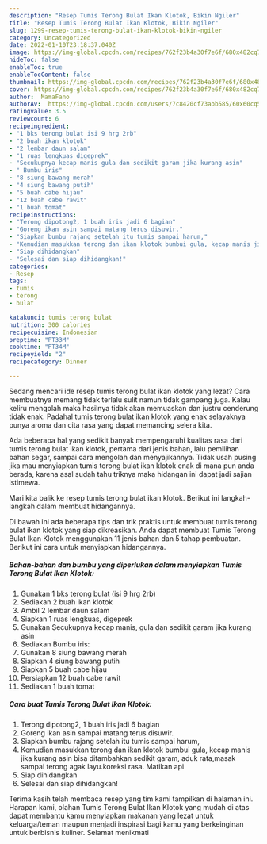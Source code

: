 ```yaml
---
description: "Resep Tumis Terong Bulat Ikan Klotok, Bikin Ngiler"
title: "Resep Tumis Terong Bulat Ikan Klotok, Bikin Ngiler"
slug: 1299-resep-tumis-terong-bulat-ikan-klotok-bikin-ngiler
category: Uncategorized
date: 2022-01-10T23:18:37.040Z
image: https://img-global.cpcdn.com/recipes/762f23b4a30f7e6f/680x482cq70/tumis-terong-bulat-ikan-klotok-foto-resep-utama.jpg
hideToc: false
enableToc: true
enableTocContent: false
thumbnail: https://img-global.cpcdn.com/recipes/762f23b4a30f7e6f/680x482cq70/tumis-terong-bulat-ikan-klotok-foto-resep-utama.jpg
cover: https://img-global.cpcdn.com/recipes/762f23b4a30f7e6f/680x482cq70/tumis-terong-bulat-ikan-klotok-foto-resep-utama.jpg
author:  MamaFano
authorAv:  https://img-global.cpcdn.com/users/7c8420cf73abb585/60x60cq50/avatar.jpg
ratingvalue: 3.5
reviewcount: 6
recipeingredient:
- "1 bks terong bulat isi 9 hrg 2rb"
- "2 buah ikan klotok"
- "2 lembar daun salam"
- "1 ruas lengkuas digeprek"
- "Secukupnya kecap manis gula dan sedikit garam jika kurang asin"
- " Bumbu iris"
- "8 siung bawang merah"
- "4 siung bawang putih"
- "5 buah cabe hijau"
- "12 buah cabe rawit"
- "1 buah tomat"
recipeinstructions:
- "Terong dipotong2, 1 buah iris jadi 6 bagian"
- "Goreng ikan asin sampai matang terus disuwir."
- "Siapkan bumbu rajang setelah itu tumis sampai harum,"
- "Kemudian masukkan terong dan ikan klotok bumbui gula, kecap manis jika kurang asin bisa ditambahkan sedikit garam, aduk rata,masak sampai terong agak layu.koreksi rasa. Matikan api"
- "Siap dihidangkan"
- "Selesai dan siap dihidangkan!"
categories:
- Resep
tags:
- tumis
- terong
- bulat

katakunci: tumis terong bulat 
nutrition: 300 calories
recipecuisine: Indonesian
preptime: "PT33M"
cooktime: "PT34M"
recipeyield: "2"
recipecategory: Dinner

---
```



Sedang mencari ide resep tumis terong bulat ikan klotok yang lezat? Cara membuatnya memang tidak terlalu sulit namun tidak gampang juga. Kalau keliru mengolah maka hasilnya tidak akan memuaskan dan justru cenderung tidak enak. Padahal tumis terong bulat ikan klotok yang enak selayaknya punya aroma dan cita rasa yang dapat memancing selera kita.


Ada beberapa hal yang sedikit banyak mempengaruhi kualitas rasa dari tumis terong bulat ikan klotok, pertama dari jenis bahan, lalu pemilihan bahan segar, sampai cara mengolah dan menyajikannya. Tidak usah pusing jika mau menyiapkan tumis terong bulat ikan klotok enak di mana pun anda berada, karena asal sudah tahu triknya maka hidangan ini dapat jadi sajian istimewa.

Mari kita balik ke resep tumis terong bulat ikan klotok. Berikut ini langkah-langkah dalam membuat hidangannya.


Di bawah ini ada beberapa tips dan trik praktis untuk membuat tumis terong bulat ikan klotok yang siap dikreasikan. Anda dapat membuat Tumis Terong Bulat Ikan Klotok menggunakan 11 jenis bahan dan 5 tahap pembuatan. Berikut ini cara untuk menyiapkan hidangannya.

<!--inarticleads1-->

##### Bahan-bahan dan bumbu yang diperlukan dalam menyiapkan Tumis Terong Bulat Ikan Klotok:

1. Gunakan 1 bks terong bulat (isi 9 hrg 2rb)
1. Sediakan 2 buah ikan klotok
1. Ambil 2 lembar daun salam
1. Siapkan 1 ruas lengkuas, digeprek
1. Gunakan Secukupnya kecap manis, gula dan sedikit garam jika kurang asin
1. Sediakan  Bumbu iris:
1. Gunakan 8 siung bawang merah
1. Siapkan 4 siung bawang putih
1. Siapkan 5 buah cabe hijau
1. Persiapkan 12 buah cabe rawit
1. Sediakan 1 buah tomat




<!--inarticleads2-->

##### Cara buat Tumis Terong Bulat Ikan Klotok:

1. Terong dipotong2, 1 buah iris jadi 6 bagian
1. Goreng ikan asin sampai matang terus disuwir.
1. Siapkan bumbu rajang setelah itu tumis sampai harum,
1. Kemudian masukkan terong dan ikan klotok bumbui gula, kecap manis jika kurang asin bisa ditambahkan sedikit garam, aduk rata,masak sampai terong agak layu.koreksi rasa. Matikan api
1. Siap dihidangkan
1. Selesai dan siap dihidangkan!



Terima kasih telah membaca resep yang tim kami tampilkan di halaman ini. Harapan kami, olahan Tumis Terong Bulat Ikan Klotok yang mudah di atas dapat membantu kamu menyiapkan makanan yang lezat untuk keluarga/teman maupun menjadi inspirasi bagi kamu yang berkeinginan untuk berbisnis kuliner. Selamat menikmati
